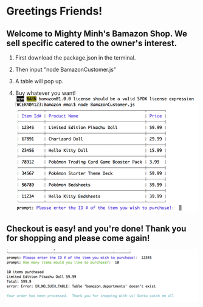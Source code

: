 # Greetings Friends!


## Welcome to Mighty Minh's Bamazon Shop. We sell specific catered to the owner's interest. 

1) First download the package.json in the terminal. 

2) Then input "node BamazonCustomer.js"

3) A table will pop up. 

4) Buy whatever you want! 
![Table](./table.png)

## Checkout is easy! and you're done! Thank you for shopping and please come again!

![Checkout](./checkout.png)
